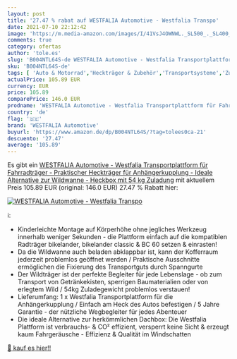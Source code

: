 ```yaml
---
layout: post
title: '27.47 % rabat auf WESTFALIA Automotive - Westfalia Transpo'
date: 2021-07-10 22:12:42
image: 'https://m.media-amazon.com/images/I/41VsJ4OWNWL._SL500_._SL400_.jpg'
comments: true
category: ofertas
author: 'tole.es'
slug: 'B004NTL64S-de WESTFALIA Automotive - Westfalia Transportplattform für...'
sku: 'B004NTL64S-de'
tags: [ 'Auto & Motorrad','Heckträger & Zubehör','Transportsysteme','Zubehör für Heckträger','westfalia automotive', ]
actualPrice: 105.89 EUR
currency: EUR
price: 105.89
comparePrice: 146.0 EUR
prodname: 'WESTFALIA Automotive - Westfalia Transportplattform für Fahrradträger - Praktischer Heckträger für Anhängerkupplung - Ideale Alternative zur Wildwanne - Heckbox mit 54 kg Zuladung'
country: 'de'
flag: '🇩🇪'
brand: 'WESTFALIA Automotive'
buyurl: 'https://www.amazon.de/dp/B004NTL64S/?tag=tolees0ca-21'
descuento: '27.47'
average: '105.89'
---
```


Es gibt ein [WESTFALIA Automotive - Westfalia Transportplattform für Fahrradträger - Praktischer Heckträger für Anhängerkupplung - Ideale Alternative zur Wildwanne - Heckbox mit 54 kg Zuladung](https://www.amazon.de/dp/B004NTL64S/?tag=tolees0ca-21) mit aktuellem Preis 105.89 EUR (original: 146.0 EUR) 27.47 % Rabatt hier:

[![WESTFALIA Automotive - Westfalia Transpo](https://m.media-amazon.com/images/I/41VsJ4OWNWL._SL500_._SL400_.jpg)](https://www.amazon.de/dp/B004NTL64S/?tag=tolees0ca-21)

ℹ️:

- Kinderleichte Montage auf Körperhöhe ohne jegliches Werkzeug innerhalb weniger Sekunden - die Plattform einfach auf die kompatiblen Radträger bikelander, bikelander classic & BC 60 setzen & einrasten!
- Da die Wildwanne auch beladen abklappbar ist, kann der Kofferraum jederzeit problemlos geöffnet werden / Praktische Ausschnitte ermöglichen die Fixierung des Transportguts durch Spanngurte
- Der Wildträger ist der perfekte Begleiter für jede Lebenslage - ob zum Transport von Getränkekisten, sperrigen Baumaterialien oder von erlegtem Wild / 54kg Zuladegewicht problemlos verstauen!
- Lieferumfang: 1 x Westfalia Transportplattform für die Anhängerkupplung / Einfach am Heck des Autos befestigen / 5 Jahre Garantie - der nützliche Wegbegleiter für jedes Abenteuer
- Die ideale Alternative zur herkömmlichen Dachbox: Die Westfalia Plattform ist verbrauchs- & CO² effizient, versperrt keine Sicht & erzeugt kaum Fahrgeräusche - Effizienz & Qualität im Windschatten

[🛒 kauf es hier!!](https://www.amazon.de/dp/B004NTL64S/?tag=tolees0ca-21)
